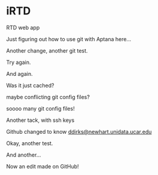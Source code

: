 iRTD
====

RTD web app

Just figuring out how to use git with Aptana here...

Another change, another git test.

Try again.

And again.

Was it just cached?

maybe conflicting git config files?

soooo many git config files!

Another tack, with ssh keys

Github changed to know ddirks@newhart.unidata.ucar.edu

Okay, another test.

And another...

Now an edit made on GitHub!
